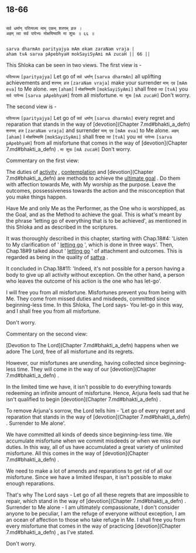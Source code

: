## 18-66


```shloka-sa

सर्व धर्मान् परित्यज्य माम् एकम् शरणम् व्रज ।
अहम् त्वा सर्व पापेभ्यः मोक्षयिष्यामि मा शुचः ॥ ६६ ॥

```
```shloka-sa-hk

sarva dharmAn parityajya mAm ekam zaraNam vraja |
aham tvA sarva pApebhyaH mokSayiSyAmi mA zucaH || 66 ||

```
This Shloka can be seen in two views. The first view is -


`परित्यज्य` `[parityajya]` Let go of `सर्व धर्मान्` `[sarva dharmAn]` all uplifting achievements and `शरणम् व्रज` `[zaraNam vraja]` make your surrender `माम् एव` `[mAm eva]` to Me alone. `अहम्` `[aham]` I `मोक्षयिष्यामि` `[mokSayiSyAmi]` shall free `त्वा` `[tvA]` you `सर्व पापेभ्यः` `[sarva pApebhyaH]` from all misfortune. `मा शुचः` `[mA zucaH]` Don't worry.

The second view is -


`परित्यज्य` `[parityajya]` Let go of `सर्व धर्मान्` `[sarva dharmAn]` every regret and reparation that stands in the way of 
[devotion](Chapter 7.md#bhakti_a_defn) `शरणम् व्रज` `[zaraNam vraja]` and surrender `माम् एव` `[mAm eva]` to Me alone. `अहम्` `[aham]` I `मोक्षयिष्यामि` `[mokSayiSyAmi]` shall free `त्वा` `[tvA]` you `सर्व पापेभ्यः` `[sarva pApebhyaH]` from all misfortune that comes in the way of 
[devotion](Chapter 7.md#bhakti_a_defn)
. `मा शुचः` `[mA zucaH]` Don't worry.

Commentary on the first view:

The duties of 
[activity](karmayOga_a_defn)
, 
[contemplation](jnAnayOga_a_defn)
and 
[devotion](Chapter 7.md#bhakti_a_defn)
 are methods to achieve the 
[ultimate goal](Moksha)
. Do them with affection towards Me, with My worship as the purpose. Leave the outcomes, possessiveness towards the action and the misconception that you make things happen. 

Have Me and only Me as the Performer, as the One who is worshipped, as the Goal, and as the Method to achieve the goal. This is what's meant by the phrase 'letting go of everything that is to be achieved', as mentioned in this Shloka and as described in the scriptures.

It was thoroughly described in this chapter, starting with Chap.18#4: 'Listen to My clarification of '
[letting go](letting_go)
', which is done in three ways'. Then, Chap.18#9 talked about '
[letting go](letting_go)
' of attachment and outcomes. This is regarded as being in the quality of 
[sattva](sattva)
. 

It concluded in Chap.18#11: 'Indeed, it's not possible for a person having a body to give up all activity without exception. On the other hand, a person who leaves the outcome of his action is the one who has let-go'.

I will free you from all misfortune. Misfortunes prevent you from being with Me. They come from missed duties and misdeeds, committed since beginning-less time. In this Shloka, The Lord says- You let-go in this way, and I shall free you from all misfortune. 

Don't worry.

Commentary on the second view:

[Devotion to The Lord](Chapter 7.md#bhakti_a_defn)
 happens when we adore The Lord, free of all misfortune and its regrets. 

However, our misfortunes are unending, having collected since beginning-less time. They will come in the way of our 
[devotion](Chapter 7.md#bhakti_a_defn)
. 

In the limited time we have, it isn't possible to do everything towards redeeming an infinite amount of misfortune. Hence, Arjuna feels sad that he isn't qualified to begin 
[devotion](Chapter 7.md#bhakti_a_defn)
. 

To remove Arjuna's sorrow, the Lord tells him - 'Let go of every regret and reparation that stands in the way of 
[devotion](Chapter 7.md#bhakti_a_defn)
. Surrender to Me alone'.

We have committed all kinds of deeds since beginning-less time. We accumulate misfortune when we commit misdeeds or when we miss our duties. In this way, all of us have accumulated a great variety of unlimited misfortune. All this comes in the way of 
[devotion](Chapter 7.md#bhakti_a_defn)
. 

We need to make a lot of amends and reparations to get rid of all our misfortune. Since we have a limited lifespan, it isn’t possible to make enough reparations. 

That's why The Lord says - Let go of all these regrets that are impossible to repair, which stand in the way of 
[devotion](Chapter 7.md#bhakti_a_defn)
. Surrender to Me alone - I am ultimately compassionate, I don't consider anyone to be peculiar, I am the refuge of everyone without exception, I am an ocean of affection to those who take refuge in Me. I shall free you from every misfortune that comes in the way of practicing 
[devotion](Chapter 7.md#bhakti_a_defn)
, as I've stated. 

Don't worry.


